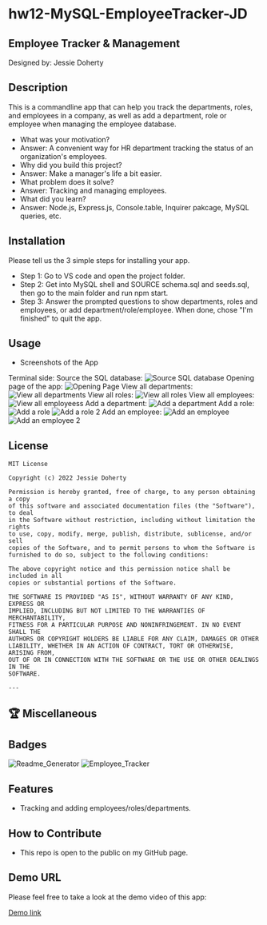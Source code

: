 # hw12-MySQL-EmployeeTracker-JD

## Employee Tracker & Management

Designed by: Jessie Doherty

## Description

This is a commandline app that can help you track the departments, roles, and employees in a company, as well as add a department, role or employee when managing the employee database.

- What was your motivation?
- Answer: A convenient way for HR department tracking the status of an organization's employees.
- Why did you build this project?
- Answer: Make a manager's life a bit easier.
- What problem does it solve?
- Answer: Tracking and managing employees.
- What did you learn?
- Answer: Node.js, Express.js, Console.table, Inquirer pakcage, MySQL queries, etc.

## Installation

Please tell us the 3 simple steps for installing your app.

- Step 1: Go to VS code and open the project folder.
- Step 2: Get into MySQL shell and SOURCE schema.sql and seeds.sql, then go to the main folder and run npm start.
- Step 3: Answer the prompted questions to show departments, roles and employees, or add department/role/employee. When done, chose "I'm finished" to quit the app.

## Usage

- Screenshots of the App

Terminal side:
Source the SQL database:
![Source SQL database](assets/SOURCE_database.png)
Opening page of the app:
![Opening Page](assets/openingPageAndMenu.png)
View all departments:
![View all departments](assets/viewAllDepartments.png)
View all roles:
![View all roles](assets/viewAllRoles.png)
View all employees:
![View all employeess](assets/viewAllEmployees.png)
Add a department:
![Add a department](assets/addedDepartment.png)
Add a role:
![Add a role](assets/addedRole1.png)
![Add a role 2](assets/addedRole2.png)
Add an employee:
![Add an employee](assets/addedEmployee1.png)
![Add an employee 2](assets/addedEmployee2.png)

## License

    MIT License

    Copyright (c) 2022 Jessie Doherty

    Permission is hereby granted, free of charge, to any person obtaining a copy
    of this software and associated documentation files (the "Software"), to deal
    in the Software without restriction, including without limitation the rights
    to use, copy, modify, merge, publish, distribute, sublicense, and/or sell
    copies of the Software, and to permit persons to whom the Software is
    furnished to do so, subject to the following conditions:

    The above copyright notice and this permission notice shall be included in all
    copies or substantial portions of the Software.

    THE SOFTWARE IS PROVIDED "AS IS", WITHOUT WARRANTY OF ANY KIND, EXPRESS OR
    IMPLIED, INCLUDING BUT NOT LIMITED TO THE WARRANTIES OF MERCHANTABILITY,
    FITNESS FOR A PARTICULAR PURPOSE AND NONINFRINGEMENT. IN NO EVENT SHALL THE
    AUTHORS OR COPYRIGHT HOLDERS BE LIABLE FOR ANY CLAIM, DAMAGES OR OTHER
    LIABILITY, WHETHER IN AN ACTION OF CONTRACT, TORT OR OTHERWISE, ARISING FROM,
    OUT OF OR IN CONNECTION WITH THE SOFTWARE OR THE USE OR OTHER DEALINGS IN THE
    SOFTWARE.

    ---

## 🏆 Miscellaneous

## Badges

![Readme_Generator](https://img.shields.io/badge/Readme.md-Generator%20v1.0-blue)
![Employee_Tracker](https://img.shields.io/badge/Employee%20Tracker-MySQL-brightgreen)

## Features

- Tracking and adding employees/roles/departments.

## How to Contribute

- This repo is open to the public on my GitHub page.

## Demo URL

Please feel free to take a look at the demo video of this app:

[Demo link](https://drive.google.com/file/d/1bwDz9oy3K5kloQO3Kg-RRWWryj6zVLbq/view)

